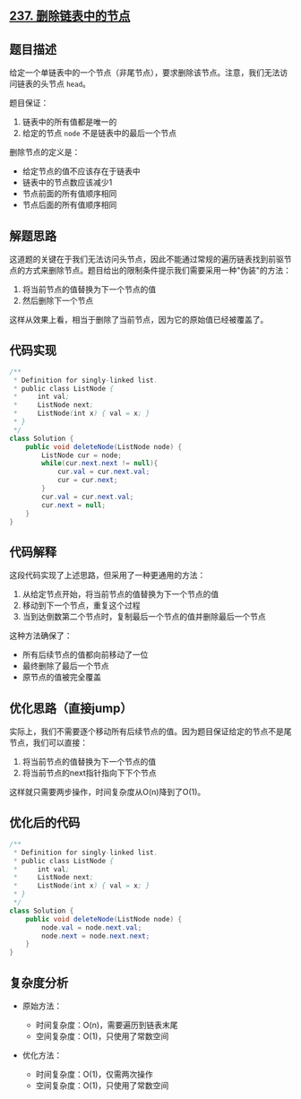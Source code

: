 ## [237. 删除链表中的节点](https://leetcode.cn/problems/delete-node-in-a-linked-list/)

## 题目描述

给定一个单链表中的一个节点（非尾节点），要求删除该节点。注意，我们无法访问链表的头节点 `head`。

题目保证：
1. 链表中的所有值都是唯一的
2. 给定的节点 `node` 不是链表中的最后一个节点

删除节点的定义是：
- 给定节点的值不应该存在于链表中
- 链表中的节点数应该减少1
- 节点前面的所有值顺序相同
- 节点后面的所有值顺序相同

## 解题思路

这道题的关键在于我们无法访问头节点，因此不能通过常规的遍历链表找到前驱节点的方式来删除节点。题目给出的限制条件提示我们需要采用一种"伪装"的方法：

1. 将当前节点的值替换为下一个节点的值
2. 然后删除下一个节点

这样从效果上看，相当于删除了当前节点，因为它的原始值已经被覆盖了。

## 代码实现

```java
/**
 * Definition for singly-linked list.
 * public class ListNode {
 *     int val;
 *     ListNode next;
 *     ListNode(int x) { val = x; }
 * }
 */
class Solution {
    public void deleteNode(ListNode node) {
        ListNode cur = node;
        while(cur.next.next != null){
            cur.val = cur.next.val;
            cur = cur.next;
        }
        cur.val = cur.next.val;
        cur.next = null;
    }
}
```

## 代码解释

这段代码实现了上述思路，但采用了一种更通用的方法：

1. 从给定节点开始，将当前节点的值替换为下一个节点的值
2. 移动到下一个节点，重复这个过程
3. 当到达倒数第二个节点时，复制最后一个节点的值并删除最后一个节点

这种方法确保了：
- 所有后续节点的值都向前移动了一位
- 最终删除了最后一个节点
- 原节点的值被完全覆盖

## 优化思路（直接jump）

实际上，我们不需要逐个移动所有后续节点的值。因为题目保证给定的节点不是尾节点，我们可以直接：

1. 将当前节点的值替换为下一个节点的值
2. 将当前节点的next指针指向下下个节点

这样就只需要两步操作，时间复杂度从O(n)降到了O(1)。

## 优化后的代码

```java
/**
 * Definition for singly-linked list.
 * public class ListNode {
 *     int val;
 *     ListNode next;
 *     ListNode(int x) { val = x; }
 * }
 */
class Solution {
    public void deleteNode(ListNode node) {
        node.val = node.next.val;
        node.next = node.next.next;
    }
}
```

## 复杂度分析

- 原始方法：
  - 时间复杂度：O(n)，需要遍历到链表末尾
  - 空间复杂度：O(1)，只使用了常数空间

- 优化方法：
  - 时间复杂度：O(1)，仅需两次操作
  - 空间复杂度：O(1)，只使用了常数空间
